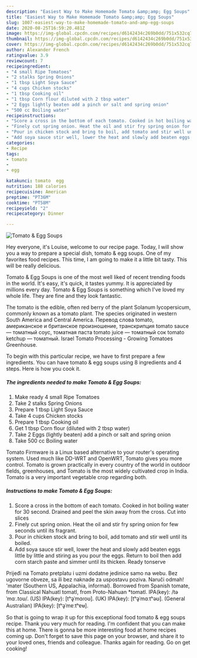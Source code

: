```yaml
---
description: "Easiest Way to Make Homemade Tomato &amp;amp; Egg Soups"
title: "Easiest Way to Make Homemade Tomato &amp;amp; Egg Soups"
slug: 1007-easiest-way-to-make-homemade-tomato-and-amp-egg-soups
date: 2020-08-25T16:59:20.481Z
image: https://img-global.cpcdn.com/recipes/d6142434c269b0dd/751x532cq70/tomato-egg-soups-recipe-main-photo.jpg
thumbnail: https://img-global.cpcdn.com/recipes/d6142434c269b0dd/751x532cq70/tomato-egg-soups-recipe-main-photo.jpg
cover: https://img-global.cpcdn.com/recipes/d6142434c269b0dd/751x532cq70/tomato-egg-soups-recipe-main-photo.jpg
author: Alexander French
ratingvalue: 3.9
reviewcount: 7
recipeingredient:
- "4 small Ripe Tomatoes"
- "2 stalks Spring Onions"
- "1 tbsp Light Soya Sauce"
- "4 cups Chicken stocks"
- "1 tbsp Cooking oil"
- "1 tbsp Corn flour diluted with 2 tbsp water"
- "2 Eggs lightly beaten add a pinch or salt and spring onion"
- "500 cc Boiling water"
recipeinstructions:
- "Score a cross in the bottom of each tomato. Cooked in hot boiling water for 30 second. Drained and peel the skin away from the cross. Cut into slices"
- "Finely cut spring onion. Heat the oil and stir fry spring onion for few seconds until its fragrant."
- "Pour in chicken stock and bring to boil, add tomato and stir well until its boiled."
- "Add soya sauce stir well, lower the heat and slowly add beaten eggs little by little and stiring as you pour the eggs. Return to boil then add corn starch paste and simmer until its thicken. Ready tonserve"
categories:
- Recipe
tags:
- tomato
- 
- egg

katakunci: tomato  egg 
nutrition: 188 calories
recipecuisine: American
preptime: "PT36M"
cooktime: "PT58M"
recipeyield: "2"
recipecategory: Dinner

---
```



![Tomato &amp; Egg Soups](https://img-global.cpcdn.com/recipes/d6142434c269b0dd/751x532cq70/tomato-egg-soups-recipe-main-photo.jpg)

Hey everyone, it's Louise, welcome to our recipe page. Today, I will show you a way to prepare a special dish, tomato &amp; egg soups. One of my favorites food recipes. This time, I am going to make it a little bit tasty. This will be really delicious.

Tomato &amp; Egg Soups is one of the most well liked of recent trending foods in the world. It's easy, it's quick, it tastes yummy. It is appreciated by millions every day. Tomato &amp; Egg Soups is something which I've loved my whole life. They are fine and they look fantastic.

The tomato is the edible, often red berry of the plant Solanum lycopersicum, commonly known as a tomato plant. The species originated in western South America and Central America. Перевод слова tomato, американское и британское произношение, транскрипция tomato sauce — томатный соус, томатная паста tomato juice — томатный сок tomato ketchup — томатный. Israel Tomato Processing - Growing Tomatoes Greenhouse.


To begin with this particular recipe, we have to first prepare a few ingredients. You can have tomato &amp; egg soups using 8 ingredients and 4 steps. Here is how you cook it.

<!--inarticleads1-->

##### The ingredients needed to make Tomato &amp; Egg Soups:

1. Make ready 4 small Ripe Tomatoes
1. Take 2 stalks Spring Onions
1. Prepare 1 tbsp Light Soya Sauce
1. Take 4 cups Chicken stocks
1. Prepare 1 tbsp Cooking oil
1. Get 1 tbsp Corn flour (diluted with 2 tbsp water)
1. Take 2 Eggs (lightly beaten) add a pinch or salt and spring onion
1. Take 500 cc Boiling water


Tomato Firmware is a Linux based alternative to your router&#39;s operating system. Used much like DD-WRT and OpenWRT, Tomato gives you more control. Tomato is grown practically in every country of the world in outdoor fields, greenhouses, and Tomato is the most widely cultivated crop in India. Tomato is a very important vegetable crop regarding both. 

<!--inarticleads2-->

##### Instructions to make Tomato &amp; Egg Soups:

1. Score a cross in the bottom of each tomato. Cooked in hot boiling water for 30 second. Drained and peel the skin away from the cross. Cut into slices
1. Finely cut spring onion. Heat the oil and stir fry spring onion for few seconds until its fragrant.
1. Pour in chicken stock and bring to boil, add tomato and stir well until its boiled.
1. Add soya sauce stir well, lower the heat and slowly add beaten eggs little by little and stiring as you pour the eggs. Return to boil then add corn starch paste and simmer until its thicken. Ready tonserve


Prijeđi na Tomato pretplatu i uzmi dodatne jedinice samo na webu. Bez ugovorne obveze, sa ili bez naknade za uspostavu poziva. Naruči odmah! &#39;mater (Southern US, Appalachia, informal). Borrowed from Spanish tomate, from Classical Nahuatl tomatl, from Proto-Nahuan *tomatl. IPA(key): /təˈmɑː.toʊ/. (US) IPA(key): [tʰə̥ˈmɑɾoʊ]. (UK) IPA(key): [tʰə̥ˈmɑːtʰəʊ]. (General Australian) IPA(key): [tʰə̥ˈmɐːtʰɐʉ]. 

So that is going to wrap it up for this exceptional food tomato &amp; egg soups recipe. Thank you very much for reading. I'm confident that you can make this at home. There is gonna be more interesting food at home recipes coming up. Don't forget to save this page on your browser, and share it to your loved ones, friends and colleague. Thanks again for reading. Go on get cooking!
